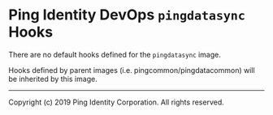 
# Ping Identity DevOps `pingdatasync` Hooks
There are no default hooks defined for the `pingdatasync` image.

Hooks defined by parent images (i.e. pingcommon/pingdatacommon)
will be inherited by this image.

---

Copyright (c)  2019 Ping Identity Corporation. All rights reserved.
